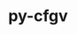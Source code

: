 ---
title: "py-cfgv"
layout: cache
categories: [package, develop]
meta: {"versions": ["3.3.1", "3.4.0"], "compilers": ["gcc@=11.1.0", "gcc@=11.4.0", "gcc@=9.4.0", "oneapi@=2023.2.1"], "oss": ["ubuntu20.04"], "platforms": ["linux"], "targets": ["aarch64", "neoverse_v1", "ppc64le", "x86_64_v3"], "stacks": ["data-vis-sdk", "e4s", "e4s-arm", "e4s-neoverse_v1", "e4s-oneapi", "e4s-power", "root"], "num_specs": 53, "num_specs_by_stack": {"e4s-arm": 6, "root": 53, "e4s-neoverse_v1": 3, "e4s-power": 10, "data-vis-sdk": 10, "e4s": 17, "e4s-oneapi": 7}}
spec_details: [{"hash": "qy6n5b4khjg4i7w7n4wwqfr6qvflrk37", "compiler": "gcc@=11.4.0", "versions": ["3.3.1"], "os": "ubuntu20.04", "platform": "linux", "target": "aarch64", "variants": ["build_system=python_pip"], "stacks": ["e4s-arm", "root"], "size": "-", "tarball": "https://binaries.spack.io/develop/build_cache/linux-ubuntu20.04-aarch64/gcc-11.4.0/py-cfgv-3.3.1/linux-ubuntu20.04-aarch64-gcc-11.4.0-py-cfgv-3.3.1-qy6n5b4khjg4i7w7n4wwqfr6qvflrk37.spack"}, {"hash": "26mtcigm43ft4g46rf2g6fvw7rtdyh4g", "compiler": "gcc@=11.4.0", "versions": ["3.3.1"], "os": "ubuntu20.04", "platform": "linux", "target": "aarch64", "variants": ["build_system=python_pip"], "stacks": ["e4s-arm", "root"], "size": "-", "tarball": "https://binaries.spack.io/develop/build_cache/linux-ubuntu20.04-aarch64/gcc-11.4.0/py-cfgv-3.3.1/linux-ubuntu20.04-aarch64-gcc-11.4.0-py-cfgv-3.3.1-26mtcigm43ft4g46rf2g6fvw7rtdyh4g.spack"}, {"hash": "lib665t4wwtjyd7ojjxfycgwcvtu2owh", "compiler": "gcc@=11.4.0", "versions": ["3.3.1"], "os": "ubuntu20.04", "platform": "linux", "target": "aarch64", "variants": ["build_system=python_pip"], "stacks": ["e4s-arm", "root"], "size": "-", "tarball": "https://binaries.spack.io/develop/build_cache/linux-ubuntu20.04-aarch64/gcc-11.4.0/py-cfgv-3.3.1/linux-ubuntu20.04-aarch64-gcc-11.4.0-py-cfgv-3.3.1-lib665t4wwtjyd7ojjxfycgwcvtu2owh.spack"}, {"hash": "evpbntyal45ukj2o2vw5xkdfp3z72cue", "compiler": "gcc@=11.4.0", "versions": ["3.3.1"], "os": "ubuntu20.04", "platform": "linux", "target": "aarch64", "variants": ["build_system=python_pip"], "stacks": ["e4s-arm", "root"], "size": "-", "tarball": "https://binaries.spack.io/develop/build_cache/linux-ubuntu20.04-aarch64/gcc-11.4.0/py-cfgv-3.3.1/linux-ubuntu20.04-aarch64-gcc-11.4.0-py-cfgv-3.3.1-evpbntyal45ukj2o2vw5xkdfp3z72cue.spack"}, {"hash": "nxgiqdqonhtx5jrwk3j7yquhkew5zbfc", "compiler": "gcc@=11.4.0", "versions": ["3.3.1"], "os": "ubuntu20.04", "platform": "linux", "target": "aarch64", "variants": ["build_system=python_pip"], "stacks": ["e4s-arm", "root"], "size": "-", "tarball": "https://binaries.spack.io/develop/build_cache/linux-ubuntu20.04-aarch64/gcc-11.4.0/py-cfgv-3.3.1/linux-ubuntu20.04-aarch64-gcc-11.4.0-py-cfgv-3.3.1-nxgiqdqonhtx5jrwk3j7yquhkew5zbfc.spack"}, {"hash": "urrpclp6oeppqglioptks4arb47egzem", "compiler": "gcc@=11.4.0", "versions": ["3.3.1"], "os": "ubuntu20.04", "platform": "linux", "target": "aarch64", "variants": ["build_system=python_pip"], "stacks": ["e4s-arm", "root"], "size": "-", "tarball": "https://binaries.spack.io/develop/build_cache/linux-ubuntu20.04-aarch64/gcc-11.4.0/py-cfgv-3.3.1/linux-ubuntu20.04-aarch64-gcc-11.4.0-py-cfgv-3.3.1-urrpclp6oeppqglioptks4arb47egzem.spack"}, {"hash": "amo4i5qxiezqegdxcqjuz6i3tbxmsjwl", "compiler": "gcc@=11.4.0", "versions": ["3.3.1"], "os": "ubuntu20.04", "platform": "linux", "target": "neoverse_v1", "variants": ["build_system=python_pip"], "stacks": ["root", "e4s-neoverse_v1"], "size": "-", "tarball": "https://binaries.spack.io/develop/build_cache/linux-ubuntu20.04-neoverse_v1/gcc-11.4.0/py-cfgv-3.3.1/linux-ubuntu20.04-neoverse_v1-gcc-11.4.0-py-cfgv-3.3.1-amo4i5qxiezqegdxcqjuz6i3tbxmsjwl.spack"}, {"hash": "jzyso7qck6f5djlnbiyugowxf2wgpvld", "compiler": "gcc@=11.4.0", "versions": ["3.4.0"], "os": "ubuntu20.04", "platform": "linux", "target": "neoverse_v1", "variants": ["build_system=python_pip"], "stacks": ["root", "e4s-neoverse_v1"], "size": "-", "tarball": "https://binaries.spack.io/develop/build_cache/linux-ubuntu20.04-neoverse_v1/gcc-11.4.0/py-cfgv-3.4.0/linux-ubuntu20.04-neoverse_v1-gcc-11.4.0-py-cfgv-3.4.0-jzyso7qck6f5djlnbiyugowxf2wgpvld.spack"}, {"hash": "pgymdkblwooawbe6osk6gzm3xlwihdfc", "compiler": "gcc@=11.4.0", "versions": ["3.3.1"], "os": "ubuntu20.04", "platform": "linux", "target": "neoverse_v1", "variants": ["build_system=python_pip"], "stacks": ["root", "e4s-neoverse_v1"], "size": "-", "tarball": "https://binaries.spack.io/develop/build_cache/linux-ubuntu20.04-neoverse_v1/gcc-11.4.0/py-cfgv-3.3.1/linux-ubuntu20.04-neoverse_v1-gcc-11.4.0-py-cfgv-3.3.1-pgymdkblwooawbe6osk6gzm3xlwihdfc.spack"}, {"hash": "v37my2qjoyfiptwzcx2gpbfchpvczgeh", "compiler": "gcc@=11.1.0", "versions": ["3.3.1"], "os": "ubuntu20.04", "platform": "linux", "target": "ppc64le", "variants": ["build_system=python_pip"], "stacks": ["e4s-power", "root"], "size": "-", "tarball": "https://binaries.spack.io/develop/build_cache/linux-ubuntu20.04-ppc64le/gcc-11.1.0/py-cfgv-3.3.1/linux-ubuntu20.04-ppc64le-gcc-11.1.0-py-cfgv-3.3.1-v37my2qjoyfiptwzcx2gpbfchpvczgeh.spack"}, {"hash": "bebn3rn3t5m7owilv5wmqu7wg2t7a7jl", "compiler": "gcc@=11.1.0", "versions": ["3.3.1"], "os": "ubuntu20.04", "platform": "linux", "target": "ppc64le", "variants": ["build_system=python_pip"], "stacks": ["e4s-power", "root"], "size": "-", "tarball": "https://binaries.spack.io/develop/build_cache/linux-ubuntu20.04-ppc64le/gcc-11.1.0/py-cfgv-3.3.1/linux-ubuntu20.04-ppc64le-gcc-11.1.0-py-cfgv-3.3.1-bebn3rn3t5m7owilv5wmqu7wg2t7a7jl.spack"}, {"hash": "mup3dsjpbqrcdesdc6crv6nxryr6qoee", "compiler": "gcc@=11.1.0", "versions": ["3.3.1"], "os": "ubuntu20.04", "platform": "linux", "target": "ppc64le", "variants": ["build_system=python_pip"], "stacks": ["e4s-power", "root"], "size": "-", "tarball": "https://binaries.spack.io/develop/build_cache/linux-ubuntu20.04-ppc64le/gcc-11.1.0/py-cfgv-3.3.1/linux-ubuntu20.04-ppc64le-gcc-11.1.0-py-cfgv-3.3.1-mup3dsjpbqrcdesdc6crv6nxryr6qoee.spack"}, {"hash": "2ccwijw52powyyyxafjmcwhmgjpudees", "compiler": "gcc@=9.4.0", "versions": ["3.3.1"], "os": "ubuntu20.04", "platform": "linux", "target": "ppc64le", "variants": ["build_system=python_pip"], "stacks": ["e4s-power", "root"], "size": "-", "tarball": "https://binaries.spack.io/develop/build_cache/linux-ubuntu20.04-ppc64le/gcc-9.4.0/py-cfgv-3.3.1/linux-ubuntu20.04-ppc64le-gcc-9.4.0-py-cfgv-3.3.1-2ccwijw52powyyyxafjmcwhmgjpudees.spack"}, {"hash": "wwqu7vture6nodsr47v5kttfawfnlaxx", "compiler": "gcc@=9.4.0", "versions": ["3.3.1"], "os": "ubuntu20.04", "platform": "linux", "target": "ppc64le", "variants": ["build_system=python_pip"], "stacks": ["e4s-power", "root"], "size": "-", "tarball": "https://binaries.spack.io/develop/build_cache/linux-ubuntu20.04-ppc64le/gcc-9.4.0/py-cfgv-3.3.1/linux-ubuntu20.04-ppc64le-gcc-9.4.0-py-cfgv-3.3.1-wwqu7vture6nodsr47v5kttfawfnlaxx.spack"}, {"hash": "7jbs7kaz3dnbfcabpf2pkkhuxhm6shp5", "compiler": "gcc@=9.4.0", "versions": ["3.3.1"], "os": "ubuntu20.04", "platform": "linux", "target": "ppc64le", "variants": ["build_system=python_pip"], "stacks": ["e4s-power", "root"], "size": "-", "tarball": "https://binaries.spack.io/develop/build_cache/linux-ubuntu20.04-ppc64le/gcc-9.4.0/py-cfgv-3.3.1/linux-ubuntu20.04-ppc64le-gcc-9.4.0-py-cfgv-3.3.1-7jbs7kaz3dnbfcabpf2pkkhuxhm6shp5.spack"}, {"hash": "twfuozvm2taj7ashvhsvxlgen7armezg", "compiler": "gcc@=9.4.0", "versions": ["3.3.1"], "os": "ubuntu20.04", "platform": "linux", "target": "ppc64le", "variants": ["build_system=python_pip"], "stacks": ["e4s-power", "root"], "size": "-", "tarball": "https://binaries.spack.io/develop/build_cache/linux-ubuntu20.04-ppc64le/gcc-9.4.0/py-cfgv-3.3.1/linux-ubuntu20.04-ppc64le-gcc-9.4.0-py-cfgv-3.3.1-twfuozvm2taj7ashvhsvxlgen7armezg.spack"}, {"hash": "3uwjpeoom6pu22xj3xgbjoaihitmi7um", "compiler": "gcc@=9.4.0", "versions": ["3.3.1"], "os": "ubuntu20.04", "platform": "linux", "target": "ppc64le", "variants": ["build_system=python_pip"], "stacks": ["e4s-power", "root"], "size": "-", "tarball": "https://binaries.spack.io/develop/build_cache/linux-ubuntu20.04-ppc64le/gcc-9.4.0/py-cfgv-3.3.1/linux-ubuntu20.04-ppc64le-gcc-9.4.0-py-cfgv-3.3.1-3uwjpeoom6pu22xj3xgbjoaihitmi7um.spack"}, {"hash": "rh3uebytzck2ciilergy7mlewi5aue6g", "compiler": "gcc@=9.4.0", "versions": ["3.4.0"], "os": "ubuntu20.04", "platform": "linux", "target": "ppc64le", "variants": ["build_system=python_pip"], "stacks": ["e4s-power", "root"], "size": "-", "tarball": "https://binaries.spack.io/develop/build_cache/linux-ubuntu20.04-ppc64le/gcc-9.4.0/py-cfgv-3.4.0/linux-ubuntu20.04-ppc64le-gcc-9.4.0-py-cfgv-3.4.0-rh3uebytzck2ciilergy7mlewi5aue6g.spack"}, {"hash": "6aznztcuprw53p3ekfkoe42oqrzwo2dr", "compiler": "gcc@=9.4.0", "versions": ["3.3.1"], "os": "ubuntu20.04", "platform": "linux", "target": "ppc64le", "variants": ["build_system=python_pip"], "stacks": ["e4s-power", "root"], "size": "-", "tarball": "https://binaries.spack.io/develop/build_cache/linux-ubuntu20.04-ppc64le/gcc-9.4.0/py-cfgv-3.3.1/linux-ubuntu20.04-ppc64le-gcc-9.4.0-py-cfgv-3.3.1-6aznztcuprw53p3ekfkoe42oqrzwo2dr.spack"}, {"hash": "fzi7tq2f5lgogvaple4yy4qhvipevdjt", "compiler": "gcc@=11.1.0", "versions": ["3.3.1"], "os": "ubuntu20.04", "platform": "linux", "target": "x86_64_v3", "variants": ["build_system=python_pip"], "stacks": ["data-vis-sdk", "root"], "size": "-", "tarball": "https://binaries.spack.io/develop/build_cache/linux-ubuntu20.04-x86_64_v3/gcc-11.1.0/py-cfgv-3.3.1/linux-ubuntu20.04-x86_64_v3-gcc-11.1.0-py-cfgv-3.3.1-fzi7tq2f5lgogvaple4yy4qhvipevdjt.spack"}, {"hash": "nh5lm4ojsmtjz27fgoq743hgxo3yzrvu", "compiler": "gcc@=11.1.0", "versions": ["3.3.1"], "os": "ubuntu20.04", "platform": "linux", "target": "x86_64_v3", "variants": ["build_system=python_pip"], "stacks": ["data-vis-sdk", "root"], "size": "-", "tarball": "https://binaries.spack.io/develop/build_cache/linux-ubuntu20.04-x86_64_v3/gcc-11.1.0/py-cfgv-3.3.1/linux-ubuntu20.04-x86_64_v3-gcc-11.1.0-py-cfgv-3.3.1-nh5lm4ojsmtjz27fgoq743hgxo3yzrvu.spack"}, {"hash": "q7zwiqeqhcj5vyhsodi5bvlead74xped", "compiler": "gcc@=11.1.0", "versions": ["3.3.1"], "os": "ubuntu20.04", "platform": "linux", "target": "x86_64_v3", "variants": ["build_system=python_pip"], "stacks": ["data-vis-sdk", "root"], "size": "-", "tarball": "https://binaries.spack.io/develop/build_cache/linux-ubuntu20.04-x86_64_v3/gcc-11.1.0/py-cfgv-3.3.1/linux-ubuntu20.04-x86_64_v3-gcc-11.1.0-py-cfgv-3.3.1-q7zwiqeqhcj5vyhsodi5bvlead74xped.spack"}, {"hash": "mo43ysvmhtlqlbldhnsiub23qnm6t77f", "compiler": "gcc@=11.1.0", "versions": ["3.3.1"], "os": "ubuntu20.04", "platform": "linux", "target": "x86_64_v3", "variants": ["build_system=python_pip"], "stacks": ["data-vis-sdk", "root"], "size": "-", "tarball": "https://binaries.spack.io/develop/build_cache/linux-ubuntu20.04-x86_64_v3/gcc-11.1.0/py-cfgv-3.3.1/linux-ubuntu20.04-x86_64_v3-gcc-11.1.0-py-cfgv-3.3.1-mo43ysvmhtlqlbldhnsiub23qnm6t77f.spack"}, {"hash": "iv6iluoqilpwigpvmmtqbj7wzdoch4tm", "compiler": "gcc@=11.1.0", "versions": ["3.4.0"], "os": "ubuntu20.04", "platform": "linux", "target": "x86_64_v3", "variants": ["build_system=python_pip"], "stacks": ["data-vis-sdk", "root"], "size": "-", "tarball": "https://binaries.spack.io/develop/build_cache/linux-ubuntu20.04-x86_64_v3/gcc-11.1.0/py-cfgv-3.4.0/linux-ubuntu20.04-x86_64_v3-gcc-11.1.0-py-cfgv-3.4.0-iv6iluoqilpwigpvmmtqbj7wzdoch4tm.spack"}, {"hash": "rvixtmzj7qeuifwacqykcf5cpt7oa7kw", "compiler": "gcc@=11.1.0", "versions": ["3.3.1"], "os": "ubuntu20.04", "platform": "linux", "target": "x86_64_v3", "variants": ["build_system=python_pip"], "stacks": ["data-vis-sdk", "root"], "size": "-", "tarball": "https://binaries.spack.io/develop/build_cache/linux-ubuntu20.04-x86_64_v3/gcc-11.1.0/py-cfgv-3.3.1/linux-ubuntu20.04-x86_64_v3-gcc-11.1.0-py-cfgv-3.3.1-rvixtmzj7qeuifwacqykcf5cpt7oa7kw.spack"}, {"hash": "rirtjivb2ygm3plta3jjvhamx6nxl7sr", "compiler": "gcc@=11.1.0", "versions": ["3.3.1"], "os": "ubuntu20.04", "platform": "linux", "target": "x86_64_v3", "variants": ["build_system=python_pip"], "stacks": ["data-vis-sdk", "root"], "size": "-", "tarball": "https://binaries.spack.io/develop/build_cache/linux-ubuntu20.04-x86_64_v3/gcc-11.1.0/py-cfgv-3.3.1/linux-ubuntu20.04-x86_64_v3-gcc-11.1.0-py-cfgv-3.3.1-rirtjivb2ygm3plta3jjvhamx6nxl7sr.spack"}, {"hash": "baauwkea24njgf3pxbi3ym4g6bh5mumk", "compiler": "gcc@=11.1.0", "versions": ["3.3.1"], "os": "ubuntu20.04", "platform": "linux", "target": "x86_64_v3", "variants": ["build_system=python_pip"], "stacks": ["data-vis-sdk", "root"], "size": "-", "tarball": "https://binaries.spack.io/develop/build_cache/linux-ubuntu20.04-x86_64_v3/gcc-11.1.0/py-cfgv-3.3.1/linux-ubuntu20.04-x86_64_v3-gcc-11.1.0-py-cfgv-3.3.1-baauwkea24njgf3pxbi3ym4g6bh5mumk.spack"}, {"hash": "bdk67s7uatdoynz47wyohvjmd4jny44g", "compiler": "gcc@=11.1.0", "versions": ["3.3.1"], "os": "ubuntu20.04", "platform": "linux", "target": "x86_64_v3", "variants": ["build_system=python_pip"], "stacks": ["root", "e4s"], "size": "-", "tarball": "https://binaries.spack.io/develop/build_cache/linux-ubuntu20.04-x86_64_v3/gcc-11.1.0/py-cfgv-3.3.1/linux-ubuntu20.04-x86_64_v3-gcc-11.1.0-py-cfgv-3.3.1-bdk67s7uatdoynz47wyohvjmd4jny44g.spack"}, {"hash": "tsb2kyyyutmksizhbcd7wtd6nplwzk7c", "compiler": "gcc@=11.1.0", "versions": ["3.3.1"], "os": "ubuntu20.04", "platform": "linux", "target": "x86_64_v3", "variants": ["build_system=python_pip"], "stacks": ["data-vis-sdk", "root"], "size": "-", "tarball": "https://binaries.spack.io/develop/build_cache/linux-ubuntu20.04-x86_64_v3/gcc-11.1.0/py-cfgv-3.3.1/linux-ubuntu20.04-x86_64_v3-gcc-11.1.0-py-cfgv-3.3.1-tsb2kyyyutmksizhbcd7wtd6nplwzk7c.spack"}, {"hash": "zrcmwkvhyaa6vtqa47stiqevcjisopr5", "compiler": "gcc@=11.1.0", "versions": ["3.3.1"], "os": "ubuntu20.04", "platform": "linux", "target": "x86_64_v3", "variants": ["build_system=python_pip"], "stacks": ["data-vis-sdk", "root"], "size": "-", "tarball": "https://binaries.spack.io/develop/build_cache/linux-ubuntu20.04-x86_64_v3/gcc-11.1.0/py-cfgv-3.3.1/linux-ubuntu20.04-x86_64_v3-gcc-11.1.0-py-cfgv-3.3.1-zrcmwkvhyaa6vtqa47stiqevcjisopr5.spack"}, {"hash": "y3s3niqfistqdfgahlxsaas4b34brnwh", "compiler": "gcc@=11.1.0", "versions": ["3.3.1"], "os": "ubuntu20.04", "platform": "linux", "target": "x86_64_v3", "variants": ["build_system=python_pip"], "stacks": ["root", "e4s"], "size": "-", "tarball": "https://binaries.spack.io/develop/build_cache/linux-ubuntu20.04-x86_64_v3/gcc-11.1.0/py-cfgv-3.3.1/linux-ubuntu20.04-x86_64_v3-gcc-11.1.0-py-cfgv-3.3.1-y3s3niqfistqdfgahlxsaas4b34brnwh.spack"}, {"hash": "2bajoyygj35xe7nz4r453rjhez2hbyxz", "compiler": "gcc@=11.1.0", "versions": ["3.3.1"], "os": "ubuntu20.04", "platform": "linux", "target": "x86_64_v3", "variants": ["build_system=python_pip"], "stacks": ["root", "e4s"], "size": "-", "tarball": "https://binaries.spack.io/develop/build_cache/linux-ubuntu20.04-x86_64_v3/gcc-11.1.0/py-cfgv-3.3.1/linux-ubuntu20.04-x86_64_v3-gcc-11.1.0-py-cfgv-3.3.1-2bajoyygj35xe7nz4r453rjhez2hbyxz.spack"}, {"hash": "hnqejo2hqwx2xnfalmu4b4cjt24wo4r2", "compiler": "gcc@=11.1.0", "versions": ["3.3.1"], "os": "ubuntu20.04", "platform": "linux", "target": "x86_64_v3", "variants": ["build_system=python_pip"], "stacks": ["root", "e4s"], "size": "-", "tarball": "https://binaries.spack.io/develop/build_cache/linux-ubuntu20.04-x86_64_v3/gcc-11.1.0/py-cfgv-3.3.1/linux-ubuntu20.04-x86_64_v3-gcc-11.1.0-py-cfgv-3.3.1-hnqejo2hqwx2xnfalmu4b4cjt24wo4r2.spack"}, {"hash": "dv7uwrpbexnhbm24ftfmaffy2rhiosk7", "compiler": "gcc@=11.4.0", "versions": ["3.3.1"], "os": "ubuntu20.04", "platform": "linux", "target": "x86_64_v3", "variants": ["build_system=python_pip"], "stacks": ["root", "e4s"], "size": "-", "tarball": "https://binaries.spack.io/develop/build_cache/linux-ubuntu20.04-x86_64_v3/gcc-11.4.0/py-cfgv-3.3.1/linux-ubuntu20.04-x86_64_v3-gcc-11.4.0-py-cfgv-3.3.1-dv7uwrpbexnhbm24ftfmaffy2rhiosk7.spack"}, {"hash": "zpzf75nfuxcrpe6e476xrftctcqfysu3", "compiler": "gcc@=11.4.0", "versions": ["3.3.1"], "os": "ubuntu20.04", "platform": "linux", "target": "x86_64_v3", "variants": ["build_system=python_pip"], "stacks": ["root", "e4s"], "size": "-", "tarball": "https://binaries.spack.io/develop/build_cache/linux-ubuntu20.04-x86_64_v3/gcc-11.4.0/py-cfgv-3.3.1/linux-ubuntu20.04-x86_64_v3-gcc-11.4.0-py-cfgv-3.3.1-zpzf75nfuxcrpe6e476xrftctcqfysu3.spack"}, {"hash": "syeiawofwrd7c2eh3z3udmtgypnr53os", "compiler": "gcc@=11.4.0", "versions": ["3.3.1"], "os": "ubuntu20.04", "platform": "linux", "target": "x86_64_v3", "variants": ["build_system=python_pip"], "stacks": ["root", "e4s"], "size": "-", "tarball": "https://binaries.spack.io/develop/build_cache/linux-ubuntu20.04-x86_64_v3/gcc-11.4.0/py-cfgv-3.3.1/linux-ubuntu20.04-x86_64_v3-gcc-11.4.0-py-cfgv-3.3.1-syeiawofwrd7c2eh3z3udmtgypnr53os.spack"}, {"hash": "wwnr6prrfpvwvcr3fh36hmgz5lmlprnc", "compiler": "gcc@=11.4.0", "versions": ["3.3.1"], "os": "ubuntu20.04", "platform": "linux", "target": "x86_64_v3", "variants": ["build_system=python_pip"], "stacks": ["root", "e4s"], "size": "-", "tarball": "https://binaries.spack.io/develop/build_cache/linux-ubuntu20.04-x86_64_v3/gcc-11.4.0/py-cfgv-3.3.1/linux-ubuntu20.04-x86_64_v3-gcc-11.4.0-py-cfgv-3.3.1-wwnr6prrfpvwvcr3fh36hmgz5lmlprnc.spack"}, {"hash": "fvwhqrcdavx4qwjyn5hxzx7dr24tfolr", "compiler": "gcc@=11.4.0", "versions": ["3.3.1"], "os": "ubuntu20.04", "platform": "linux", "target": "x86_64_v3", "variants": ["build_system=python_pip"], "stacks": ["root", "e4s"], "size": "-", "tarball": "https://binaries.spack.io/develop/build_cache/linux-ubuntu20.04-x86_64_v3/gcc-11.4.0/py-cfgv-3.3.1/linux-ubuntu20.04-x86_64_v3-gcc-11.4.0-py-cfgv-3.3.1-fvwhqrcdavx4qwjyn5hxzx7dr24tfolr.spack"}, {"hash": "wz3hrvwl4qm5jzvpg546klbd6tzrxvtu", "compiler": "gcc@=11.4.0", "versions": ["3.4.0"], "os": "ubuntu20.04", "platform": "linux", "target": "x86_64_v3", "variants": ["build_system=python_pip"], "stacks": ["root", "e4s"], "size": "-", "tarball": "https://binaries.spack.io/develop/build_cache/linux-ubuntu20.04-x86_64_v3/gcc-11.4.0/py-cfgv-3.4.0/linux-ubuntu20.04-x86_64_v3-gcc-11.4.0-py-cfgv-3.4.0-wz3hrvwl4qm5jzvpg546klbd6tzrxvtu.spack"}, {"hash": "ukhpf4db36s73ufefmpqhakcfm7dt2df", "compiler": "gcc@=11.4.0", "versions": ["3.3.1"], "os": "ubuntu20.04", "platform": "linux", "target": "x86_64_v3", "variants": ["build_system=python_pip"], "stacks": ["root", "e4s"], "size": "-", "tarball": "https://binaries.spack.io/develop/build_cache/linux-ubuntu20.04-x86_64_v3/gcc-11.4.0/py-cfgv-3.3.1/linux-ubuntu20.04-x86_64_v3-gcc-11.4.0-py-cfgv-3.3.1-ukhpf4db36s73ufefmpqhakcfm7dt2df.spack"}, {"hash": "nlajtpse7clyk2whtmia4pbetm6frmyb", "compiler": "gcc@=11.4.0", "versions": ["3.3.1"], "os": "ubuntu20.04", "platform": "linux", "target": "x86_64_v3", "variants": ["build_system=python_pip"], "stacks": ["root", "e4s"], "size": "-", "tarball": "https://binaries.spack.io/develop/build_cache/linux-ubuntu20.04-x86_64_v3/gcc-11.4.0/py-cfgv-3.3.1/linux-ubuntu20.04-x86_64_v3-gcc-11.4.0-py-cfgv-3.3.1-nlajtpse7clyk2whtmia4pbetm6frmyb.spack"}, {"hash": "jzi7pzlpsikxcwlmk4s2fy3idqale75c", "compiler": "gcc@=11.4.0", "versions": ["3.3.1"], "os": "ubuntu20.04", "platform": "linux", "target": "x86_64_v3", "variants": ["build_system=python_pip"], "stacks": ["root", "e4s"], "size": "-", "tarball": "https://binaries.spack.io/develop/build_cache/linux-ubuntu20.04-x86_64_v3/gcc-11.4.0/py-cfgv-3.3.1/linux-ubuntu20.04-x86_64_v3-gcc-11.4.0-py-cfgv-3.3.1-jzi7pzlpsikxcwlmk4s2fy3idqale75c.spack"}, {"hash": "sjbupoob72y3x5k72mxy5xismm74eahr", "compiler": "gcc@=11.4.0", "versions": ["3.3.1"], "os": "ubuntu20.04", "platform": "linux", "target": "x86_64_v3", "variants": ["build_system=python_pip"], "stacks": ["root", "e4s"], "size": "-", "tarball": "https://binaries.spack.io/develop/build_cache/linux-ubuntu20.04-x86_64_v3/gcc-11.4.0/py-cfgv-3.3.1/linux-ubuntu20.04-x86_64_v3-gcc-11.4.0-py-cfgv-3.3.1-sjbupoob72y3x5k72mxy5xismm74eahr.spack"}, {"hash": "4gqgr2itiuebch64y7btdvz7yqp3nkt6", "compiler": "gcc@=11.4.0", "versions": ["3.4.0"], "os": "ubuntu20.04", "platform": "linux", "target": "x86_64_v3", "variants": ["build_system=python_pip"], "stacks": ["root", "e4s"], "size": "-", "tarball": "https://binaries.spack.io/develop/build_cache/linux-ubuntu20.04-x86_64_v3/gcc-11.4.0/py-cfgv-3.4.0/linux-ubuntu20.04-x86_64_v3-gcc-11.4.0-py-cfgv-3.4.0-4gqgr2itiuebch64y7btdvz7yqp3nkt6.spack"}, {"hash": "xy4vocprnhsh6ljesltksdvaf6hzpqrv", "compiler": "gcc@=11.4.0", "versions": ["3.3.1"], "os": "ubuntu20.04", "platform": "linux", "target": "x86_64_v3", "variants": ["build_system=python_pip"], "stacks": ["root", "e4s"], "size": "-", "tarball": "https://binaries.spack.io/develop/build_cache/linux-ubuntu20.04-x86_64_v3/gcc-11.4.0/py-cfgv-3.3.1/linux-ubuntu20.04-x86_64_v3-gcc-11.4.0-py-cfgv-3.3.1-xy4vocprnhsh6ljesltksdvaf6hzpqrv.spack"}, {"hash": "c7etnjnqv33okylernfnfu64adzhkgpl", "compiler": "gcc@=11.4.0", "versions": ["3.3.1"], "os": "ubuntu20.04", "platform": "linux", "target": "x86_64_v3", "variants": ["build_system=python_pip"], "stacks": ["root", "e4s"], "size": "-", "tarball": "https://binaries.spack.io/develop/build_cache/linux-ubuntu20.04-x86_64_v3/gcc-11.4.0/py-cfgv-3.3.1/linux-ubuntu20.04-x86_64_v3-gcc-11.4.0-py-cfgv-3.3.1-c7etnjnqv33okylernfnfu64adzhkgpl.spack"}, {"hash": "ztcljfxlgvr6alnmkqkl4kwpmcomljed", "compiler": "oneapi@=2023.2.1", "versions": ["3.4.0"], "os": "ubuntu20.04", "platform": "linux", "target": "x86_64_v3", "variants": ["build_system=python_pip"], "stacks": ["root", "e4s-oneapi"], "size": "-", "tarball": "https://binaries.spack.io/develop/build_cache/linux-ubuntu20.04-x86_64_v3/oneapi-2023.2.1/py-cfgv-3.4.0/linux-ubuntu20.04-x86_64_v3-oneapi-2023.2.1-py-cfgv-3.4.0-ztcljfxlgvr6alnmkqkl4kwpmcomljed.spack"}, {"hash": "ro54abdinnxdxhhnd3ozqrvyujg36j3b", "compiler": "oneapi@=2023.2.1", "versions": ["3.3.1"], "os": "ubuntu20.04", "platform": "linux", "target": "x86_64_v3", "variants": ["build_system=python_pip"], "stacks": ["root", "e4s-oneapi"], "size": "-", "tarball": "https://binaries.spack.io/develop/build_cache/linux-ubuntu20.04-x86_64_v3/oneapi-2023.2.1/py-cfgv-3.3.1/linux-ubuntu20.04-x86_64_v3-oneapi-2023.2.1-py-cfgv-3.3.1-ro54abdinnxdxhhnd3ozqrvyujg36j3b.spack"}, {"hash": "jbippwedyl62lw2khvz7t3lpvhuc4qcc", "compiler": "oneapi@=2023.2.1", "versions": ["3.3.1"], "os": "ubuntu20.04", "platform": "linux", "target": "x86_64_v3", "variants": ["build_system=python_pip"], "stacks": ["root", "e4s-oneapi"], "size": "-", "tarball": "https://binaries.spack.io/develop/build_cache/linux-ubuntu20.04-x86_64_v3/oneapi-2023.2.1/py-cfgv-3.3.1/linux-ubuntu20.04-x86_64_v3-oneapi-2023.2.1-py-cfgv-3.3.1-jbippwedyl62lw2khvz7t3lpvhuc4qcc.spack"}, {"hash": "7bolx4wgziyp7mccjt3m3n6ci4u3e4sj", "compiler": "oneapi@=2023.2.1", "versions": ["3.3.1"], "os": "ubuntu20.04", "platform": "linux", "target": "x86_64_v3", "variants": ["build_system=python_pip"], "stacks": ["root", "e4s-oneapi"], "size": "-", "tarball": "https://binaries.spack.io/develop/build_cache/linux-ubuntu20.04-x86_64_v3/oneapi-2023.2.1/py-cfgv-3.3.1/linux-ubuntu20.04-x86_64_v3-oneapi-2023.2.1-py-cfgv-3.3.1-7bolx4wgziyp7mccjt3m3n6ci4u3e4sj.spack"}, {"hash": "uf2haltavhkcc64ijxvrve2l32pl6afo", "compiler": "oneapi@=2023.2.1", "versions": ["3.3.1"], "os": "ubuntu20.04", "platform": "linux", "target": "x86_64_v3", "variants": ["build_system=python_pip"], "stacks": ["root", "e4s-oneapi"], "size": "-", "tarball": "https://binaries.spack.io/develop/build_cache/linux-ubuntu20.04-x86_64_v3/oneapi-2023.2.1/py-cfgv-3.3.1/linux-ubuntu20.04-x86_64_v3-oneapi-2023.2.1-py-cfgv-3.3.1-uf2haltavhkcc64ijxvrve2l32pl6afo.spack"}, {"hash": "rzhtaqkx3622raq3xwor2qagopjwsg3g", "compiler": "oneapi@=2023.2.1", "versions": ["3.3.1"], "os": "ubuntu20.04", "platform": "linux", "target": "x86_64_v3", "variants": ["build_system=python_pip"], "stacks": ["root", "e4s-oneapi"], "size": "-", "tarball": "https://binaries.spack.io/develop/build_cache/linux-ubuntu20.04-x86_64_v3/oneapi-2023.2.1/py-cfgv-3.3.1/linux-ubuntu20.04-x86_64_v3-oneapi-2023.2.1-py-cfgv-3.3.1-rzhtaqkx3622raq3xwor2qagopjwsg3g.spack"}, {"hash": "y2cdwlwjru32o5qtxumode4pega33w7g", "compiler": "oneapi@=2023.2.1", "versions": ["3.3.1"], "os": "ubuntu20.04", "platform": "linux", "target": "x86_64_v3", "variants": ["build_system=python_pip"], "stacks": ["root", "e4s-oneapi"], "size": "-", "tarball": "https://binaries.spack.io/develop/build_cache/linux-ubuntu20.04-x86_64_v3/oneapi-2023.2.1/py-cfgv-3.3.1/linux-ubuntu20.04-x86_64_v3-oneapi-2023.2.1-py-cfgv-3.3.1-y2cdwlwjru32o5qtxumode4pega33w7g.spack"}]
---